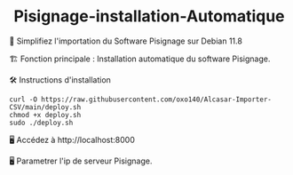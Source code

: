 <div align="center">

# Pisignage-installation-Automatique

</div>

🧰 Simplifiez l'importation du Software Pisignage sur Debian 11.8

🏗️ Fonction principale : Installation automatique du software Pisignage.

🛠️ Instructions d'installation

```
curl -O https://raw.githubusercontent.com/oxo140/Alcasar-Importer-CSV/main/deploy.sh
chmod +x deploy.sh
sudo ./deploy.sh
```

🖥️ Accédez à http://localhost:8000

🖥️ Parametrer l'ip de serveur Pisignage.

<div align="center">


</div>
